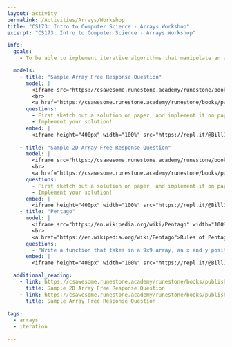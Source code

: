 ```yaml
---
layout: activity
permalink: /Activities/Arrays/Workshop
title: "CS173: Intro to Computer Science - Arrays Workshop"
excerpt: "CS173: Intro to Computer Science - Arrays Workshop"

info: 
  goals: 
    - To be able to implement iterative algorithms that manipulate an array.

  models:
    - title: "Sample Array Free Response Question"
      model: |
        <iframe src="https://csawesome.runestone.academy/runestone/books/published/csawesome/Unit6-Arrays/numberCubeB.html" width="100%" height="700" scrolling="yes"></iframe>
        <br>
        <a href="https://csawesome.runestone.academy/runestone/books/published/csawesome/Unit6-Arrays/numberCubeB.html">Sample Free Response Question</a>
      questions:
        - First sketch out a solution on paper, and implement it on paper with pseudocode.
        - Implement your solution!
      embed: |
        <iframe height="400px" width="100%" src="https://repl.it/@BillJr99/NumberCubeTemplate?lite=true" scrolling="no" frameborder="no" allowtransparency="true" allowfullscreen="true" sandbox="allow-forms allow-pointer-lock allow-popups allow-same-origin allow-scripts allow-modals"></iframe> 
        
    - title: "Sample 2D Array Free Response Question"
      model: |
        <iframe src="https://csawesome.runestone.academy/runestone/books/published/csawesome/Unit8-2DArray/routeCipherA.html" width="100%" height="700" scrolling="yes"></iframe>
        <br>
        <a href="https://csawesome.runestone.academy/runestone/books/published/csawesome/Unit8-2DArray/routeCipherA.html">Sample Free Response Question</a>
      questions:
        - First sketch out a solution on paper, and implement it on paper with pseudocode.
        - Implement your solution!
      embed: |
        <iframe height="400px" width="100%" src="https://repl.it/@BillJr99/RouteCipherTemplate?lite=true" scrolling="no" frameborder="no" allowtransparency="true" allowfullscreen="true" sandbox="allow-forms allow-pointer-lock allow-popups allow-same-origin allow-scripts allow-modals"></iframe>  
    - title: "Pentago"
      model: |
        <iframe src="https://en.wikipedia.org/wiki/Pentago" width="100%" height="700" scrolling="yes"></iframe>
        <br>
        <a href="https://en.wikipedia.org/wiki/Pentago">Rules of Pentago</a>
      questions:
        - "Write a function that takes in a 9x9 array, an x and y position, a color (which can be a number) a rotation quadrant, and a rotation direction (which can be a positive or negative <code>1</code>).  Insert the color value into the x and y position on the array, and rotate the specified 3x3 quadrant in the given direction (clockwise or counterclockwise).  Return the resulting array."
      embed: |
        <iframe height="400px" width="100%" src="https://repl.it/@BillJr99/RouteCipherTemplate?lite=true" scrolling="no" frameborder="no" allowtransparency="true" allowfullscreen="true" sandbox="allow-forms allow-pointer-lock allow-popups allow-same-origin allow-scripts allow-modals"></iframe>  

  additional_reading:
    - link: https://csawesome.runestone.academy/runestone/books/published/csawesome/Unit8-2DArray/routeCipherA.html
      title: Sample 2D Array Free Response Question
    - link: https://csawesome.runestone.academy/runestone/books/published/csawesome/Unit6-Arrays/numberCubeB.html
      title: Sample Array Free Response Question      
      
tags:
  - arrays
  - iteration
  
---
```



